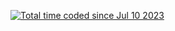 <a href="https://wakatime.com/@463ecb27-bd0e-4bee-a183-86ab3dc4d975"><img src="https://wakatime.com/badge/user/463ecb27-bd0e-4bee-a183-86ab3dc4d975.svg" alt="Total time coded since Jul 10 2023" /></a>
